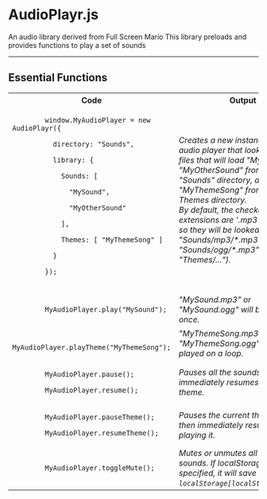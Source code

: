 AudioPlayr.js
==============

An audio library derived from Full Screen Mario
This library preloads and provides functions to play a set of sounds

------------------------------------------------------------------------------------

Essential Functions
-------------------

<table>
  
  <tr>
    <th>Code</th>
    <th>Output</th>
  </tr>
  
  <tr>
    <td>
      <code>
        window.MyAudioPlayer = new AudioPlayr({</code><br /><code>
          directory: "Sounds",</code><br /><code>
          library: {</code><br /><code>
            Sounds: [</code><br /><code>
              "MySound",</code><br /><code>
              "MyOtherSound"</code><br /><code>
            ],</code><br /><code>
            Themes: [ "MyThemeSong" ]</code><br /><code>
          }</code><br /><code>
        });</code><br /><code>
      </code>
    </td>
    <td>
      <em>Creates a new instance of the audio player that looks for audio files that will load "MySound" and "MyOtherSound" from the "Sounds" directory, and "MyThemeSong" from the Themes directory.</em>
      <br />
      <em>By default, the checked extensions are '.mp3' and '.ogg', so they will be looked for in "Sounds/mp3/*.mp3" and "Sounds/ogg/*.mp3" (and "Themes/...").</em>
    </td>
  </tr>
  
  <tr>
    <td>
      <code>
        MyAudioPlayer.play("MySound");
      </code>
    </td>
    <td>
      <em>"MySound.mp3" or "MySound.ogg" will be played once.</em>
    </td>
  </tr>
  
  <tr>
    <td>
      <code>
        MyAudioPlayer.playTheme("MyThemeSong");
      </code>
    </td>
    <td>
      <em>"MyThemeSong.mp3" or "MyThemeSong.ogg" will be played on a loop.</em>
    </td>
  </tr>
  
  <tr>
    <td>
      <code>
        MyAudioPlayer.pause();</code><br /><code>
        MyAudioPlayer.resume();
      </code>
    </td>
    <td>
      <em>Pauses all the sounds, then immediately resumes playing theme.
    </td>
  </tr>
  
  <tr>
    <td>
      <code>
        MyAudioPlayer.pauseTheme();</code><br /><code>
        MyAudioPlayer.resumeTheme();
      </code>
    </td>
    <td>
      <em>Pauses the current theme song, then immediately resumes playing it.</em>
    </td>
  </tr>
  
  <tr>
    <td>
      <code>
        MyAudioPlayer.toggleMute();
      </code>
    </td>
    <td>
      <em>Mutes or unmutes all the current sounds. If localStorageMuted is specified, it will save that value to <code>localStorage[localStorageMuted]</code>.</em>
    </td>
  </tr>
</table>